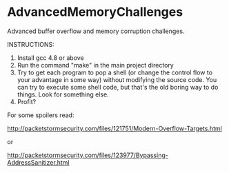 AdvancedMemoryChallenges
========================

Advanced buffer overflow and memory corruption challenges.

INSTRUCTIONS:

1. Install gcc 4.8 or above
2. Run the command "make" in the main project directory
3. Try to get each program to pop a shell (or change the control flow to your advantage in some way) 
without modifying the source code. You can try to execute some shell code, but that's the old boring 
way to do things. Look for something else.
4. Profit?

For some spoilers read:

http://packetstormsecurity.com/files/121751/Modern-Overflow-Targets.html

or 

http://packetstormsecurity.com/files/123977/Bypassing-AddressSanitizer.html

